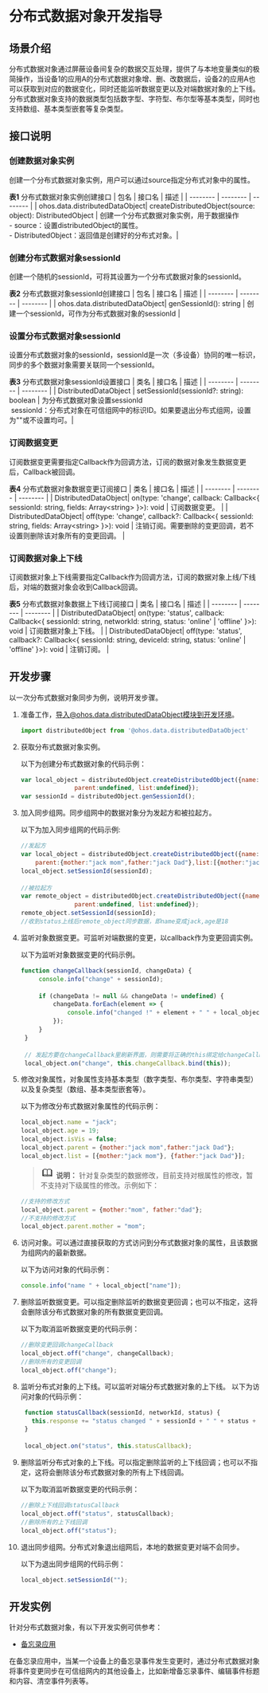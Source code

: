 # 分布式数据对象开发指导

## 场景介绍

分布式数据对象通过屏蔽设备间复杂的数据交互处理，提供了与本地变量类似的极简操作，当设备1的应用A的分布式数据对象增、删、改数据后，设备2的应用A也可以获取到对应的数据变化，同时还能监听数据变更以及对端数据对象的上下线。分布式数据对象支持的数据类型包括数字型、字符型、布尔型等基本类型，同时也支持数组、基本类型嵌套等复杂类型。


## 接口说明

### 创建数据对象实例

创建一个分布式数据对象实例，用户可以通过source指定分布式对象中的属性。


**表1** 分布式数据对象实例创建接口
| 包名 | 接口名 | 描述 |
| -------- | -------- | -------- |
| ohos.data.distributedDataObject| createDistributedObject(source: object): DistributedObject | 创建一个分布式数据对象实例，用于数据操作 <br>-&nbsp;source：设置distributedObject的属性。<br>-&nbsp;DistributedObject：返回值是创建好的分布式对象。|

### 创建分布式数据对象sessionId

创建一个随机的sessionId，可将其设置为一个分布式数据对象的sessionId。

**表2** 分布式数据对象sessionId创建接口
| 包名 | 接口名 | 描述 |
| -------- | -------- | -------- |
| ohos.data.distributedDataObject| genSessionId(): string | 创建一个sessionId，可作为分布式数据对象的sessionId |

### 设置分布式数据对象sessionId

设置分布式数据对象的sessionId，sessionId是一次（多设备）协同的唯一标识，同步的多个数据对象需要关联同一个sessionId。

**表3** 分布式数据对象sessionId设置接口
| 类名 | 接口名 | 描述 |
| -------- | -------- | -------- |
| DistributedDataObject | setSessionId(sessionId?: string): boolean | 为分布式数据对象设置sessionId <br>&nbsp;sessionId：分布式对象在可信组网中的标识ID。如果要退出分布式组网，设置为""或不设置均可。|

### 订阅数据变更

订阅数据变更需要指定Callback作为回调方法，订阅的数据对象发生数据变更后，Callback被回调。

**表4** 分布式数据对象数据变更订阅接口
| 类名 | 接口名 | 描述 |
| -------- | -------- | -------- |
| DistributedDataObject| on(type: 'change', callback: Callback<{ sessionId: string, fields: Array&lt;string&gt; }>): void | 订阅数据变更。 |
| DistributedDataObject| off(type: 'change', callback?: Callback<{ sessionId: string, fields: Array&lt;string&gt; }>): void | 注销订阅。需要删除的变更回调，若不设置则删除该对象所有的变更回调。 |

### 订阅数据对象上下线

订阅数据对象上下线需要指定Callback作为回调方法，订阅的数据对象上线/下线后，对端的数据对象会收到Callback回调。

**表5** 分布式数据对象数据上下线订阅接口
| 类名 | 接口名 | 描述 |
| -------- | -------- | -------- |
| DistributedDataObject| on(type: 'status', callback: Callback<{ sessionId: string, networkId: string, status: 'online' \| 'offline' }>): void | 订阅数据对象上下线。 |
| DistributedDataObject| off(type: 'status', callback?: Callback<{ sessionId: string, deviceId: string, status: 'online' \| 'offline' }>): void | 注销订阅。 |



## 开发步骤

以一次分布式数据对象同步为例，说明开发步骤。

1. 准备工作，导入@ohos.data.distributedDataObject模块到开发环境。
   ```js
   import distributedObject from '@ohos.data.distributedDataObject'
   ```

2. 获取分布式数据对象实例。

   以下为创建分布式数据对象的代码示例：
   ```js
   var local_object = distributedObject.createDistributedObject({name:undefined, age:undefined, isVis:true, 
                  parent:undefined, list:undefined});
   var sessionId = distributedObject.genSessionId();
   ```


3. 加入同步组网。同步组网中的数据对象分为发起方和被拉起方。
  
   以下为加入同步组网的代码示例:

   ```js
   //发起方
   var local_object = distributedObject.createDistributedObject({name:"jack", age:18, isVis:true, 
       parent:{mother:"jack mom",father:"jack Dad"},list:[{mother:"jack mom"}, {father:"jack Dad"}]});
   local_object.setSessionId(sessionId);
   
   //被拉起方
   var remote_object = distributedObject.createDistributedObject({name:undefined, age:undefined, isVis:true, 
                  parent:undefined, list:undefined});
   remote_object.setSessionId(sessionId);
   //收到status上线后remote_object同步数据，即name变成jack,age是18
   ```
   
4. 监听对象数据变更。可监听对端数据的变更，以callback作为变更回调实例。

   以下为监听对象数据变更的代码示例。
   
   ```js
   function changeCallback(sessionId, changeData) {
        console.info("change" + sessionId);
   
        if (changeData != null && changeData != undefined) {
            changeData.forEach(element => {
                console.info("changed !" + element + " " + local_object[element]);
            });
        }
    } 

    // 发起方要在changeCallback里刷新界面，则需要将正确的this绑定给changeCallback
    local_object.on("change", this.changeCallback.bind(this));
   ```
   
5. 修改对象属性，对象属性支持基本类型（数字类型、布尔类型、字符串类型）以及复杂类型（数组、基本类型嵌套等）。
  
   以下为修改分布式数据对象属性的代码示例：
   ```js
   local_object.name = "jack";
   local_object.age = 19;
   local_object.isVis = false;
   local_object.parent = {mother:"jack mom",father:"jack Dad"};
   local_object.list = [{mother:"jack mom"}, {father:"jack Dad"}];
   ```

   > ![icon-note.gif](public_sys-resources/icon-note.gif) **说明：**
   > 针对复杂类型的数据修改，目前支持对根属性的修改，暂不支持对下级属性的修改。示例如下：
   ```js
   //支持的修改方式
   local_object.parent = {mother:"mom", father:"dad"};
   //不支持的修改方式
   local_object.parent.mother = "mom";
   ```

6. 访问对象。可以通过直接获取的方式访问到分布式数据对象的属性，且该数据为组网内的最新数据。
  
   以下为访问对象的代码示例：
   ```js
   console.info("name " + local_object["name"]); 
   ```
7. 删除监听数据变更。可以指定删除监听的数据变更回调；也可以不指定，这将会删除该分布式数据对象的所有数据变更回调。

   以下为取消监听数据变更的代码示例：
   ```js
   //删除变更回调changeCallback
   local_object.off("change", changeCallback);
   //删除所有的变更回调
   local_object.off("change"); 
   ```
8. 监听分布式对象的上下线。可以监听对端分布式数据对象的上下线。
   以下为访问对象的代码示例：
   ```js
    function statusCallback(sessionId, networkId, status) {
      this.response += "status changed " + sessionId + " " + status + " " + networkId;
    }
   
    local_object.on("status", this.statusCallback);
   ```
9. 删除监听分布式对象的上下线。可以指定删除监听的上下线回调；也可以不指定，这将会删除该分布式数据对象的所有上下线回调。
  
    以下为取消监听数据变更的代码示例：
   ```js
   //删除上下线回调statusCallback
   local_object.off("status", statusCallback);
   //删除所有的上下线回调
   local_object.off("status");
   ```
10. 退出同步组网。分布式对象退出组网后，本地的数据变更对端不会同步。

     以下为退出同步组网的代码示例：
       ```js
       local_object.setSessionId("");
       ```
## 开发实例

针对分布式数据对象，有以下开发实例可供参考： 

- [备忘录应用](https://gitee.com/openharmony/distributeddatamgr_objectstore/tree/master/samples/distributedNotepad)


在备忘录应用中，当某一个设备上的备忘录事件发生变更时，通过分布式数据对象将事件变更同步在可信组网内的其他设备上，比如新增备忘录事件、编辑事件标题和内容、清空事件列表等。


